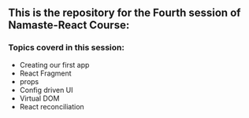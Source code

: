 ## This is the repository for the Fourth session of Namaste-React Course:
### Topics coverd in this session:
* Creating our first app
* React Fragment
* props
* Config driven UI
* Virtual DOM
* React reconciliation